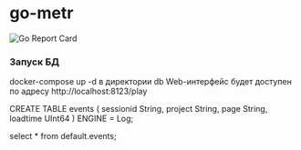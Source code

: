 # go-metr

![Go Report Card](https://goreportcard.com/badge/github.com/vsurkov/go-metr?style=flat-square)

### Запуск БД
docker-compose up -d в директории db
Web-интерфейс будет доступен по адресу http://localhost:8123/play

CREATE TABLE events
(
    sessionid String,
    project String,
    page String,
    loadtime UInt64
) ENGINE = Log;

select * from default.events;
